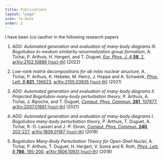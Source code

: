 ```yaml
---
title: Publications
layout: "page"
icon: fa-book
order: 2
---
```


I have been (co-)author in the following research papers

1. *ADG: Automated generation and evaluation of many-body diagrams III. Bogoliubov in-medium similarity renormalization group formalism*,
A. Tichai, P. Arthuis, H. Hergert, and T. Duguet,
[*Eur. Phys. J. A* **58**, 2](https://doi.org/10.1140/epja/s10050-021-00621-6), [arXiv:2102.10889 \[nucl-th\]](https://arxiv.org/abs/2102.10889) (2022)

2. *Low-rank matrix decompositions for ab initio nuclear structure*,
A. Tichai, P. Arthuis, K. Hebeler, M. Heinz, J. Hoppe and A. Schwenk,
[*Phys. Lett. B* **821**, 136623](https://doi.org/10.1016/j.physletb.2021.136623), [arXiv:2105.03935 \[nucl-th\]](https://arxiv.org/abs/2105.03935) (2021)

3. *ADG: Automated generation and evaluation of many-body diagrams II. Projected Bogoliubov many-body perturbation theory*,
P. Arthuis, A. Tichai, J. Ripoche, and T. Duguet,
[*Comput. Phys. Commun.* **261**, 107677](https://doi.org/10.1016/j.cpc.2020.107677), [arXiv:2007.01661 \[nucl-th\]](https://arxiv.org/abs/2007.01661) (2021)

5. *ADG: Automated generation and evaluation of many-body diagrams I. Bogoliubov many-body perturbation theory*,
P. Arthuis, T. Duguet, A. Tichai, R.-D. Lasseri and J.-P. Ebran,
[*Comput. Phys. Commun.* **240**, 202-227](https://doi.org/10.1016/j.cpc.2018.11.023), [arXiv:1809.01187 \[nucl-th\]](http://arxiv.org/abs/arXiv:1809.01187) (2019)

6. *Bogoliubov Many-Body Perturbation Theory for Open-Shell Nuclei*,
A. Tichai, P. Arthuis, T. Duguet, H. Hergert, V. Somà and R. Roth,
[*Phys. Lett. B* **786**, 195-200](https://doi.org/10.1016/j.physletb.2018.09.044), [arXiv:1806.10931 \[nucl-th\]](http://arxiv.org/abs/arXiv:1806.10931) (2018)
